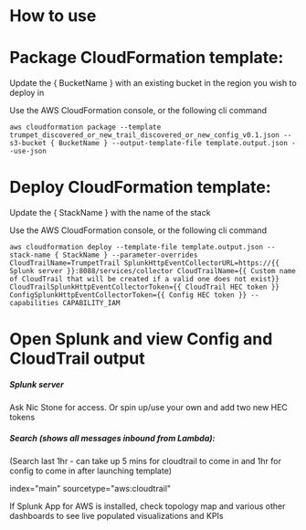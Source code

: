 # How to use

# Package CloudFormation template:

Update the { BucketName } with an existing bucket in the region you wish to deploy in

Use the AWS CloudFormation console, or the following cli command
```
aws cloudformation package --template trumpet_discovered_or_new_trail_discovered_or_new_config_v0.1.json --s3-bucket { BucketName } --output-template-file template.output.json --use-json
```
# Deploy CloudFormation template:

Update the { StackName } with the name of the stack

Use the AWS CloudFormation console, or the following cli command
```
aws cloudformation deploy --template-file template.output.json --stack-name { StackName } --parameter-overrides CloudTrailName=TrumpetTrail SplunkHttpEventCollectorURL=https://{{ Splunk server }}:8088/services/collector CloudTrailName={{ Custom name of CloudTrail that will be created if a valid one does not exist}} CloudTrailSplunkHttpEventCollectorToken={{ CloudTrail HEC token }} ConfigSplunkHttpEventCollectorToken={{ Config HEC token }} --capabilities CAPABILITY_IAM
```
# Open Splunk and view Config and CloudTrail output

##### Splunk server

Ask Nic Stone for access. Or spin up/use your own and add two new HEC tokens

##### Search (shows all messages inbound from Lambda):

(Search last 1hr - can take up 5 mins for cloudtrail to come in and 1hr for config to come in after launching template)

index="main" sourcetype="aws:cloudtrail"

If Splunk App for AWS is installed, check topology map and various other dashboards to see live populated visualizations and KPIs